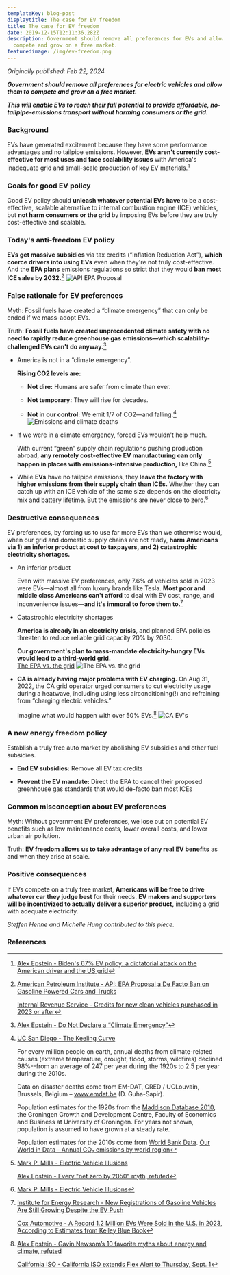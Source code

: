```yaml
---
templateKey: blog-post
displaytitle: The case for EV freedom
title: The case for EV freedom
date: 2019-12-15T12:11:36.282Z
description: Government should remove all preferences for EVs and allow them to
  compete and grow on a free market.
featuredimage: /img/ev-freedom.png
---
```

_Originally published: Feb 22, 2024_

***Government should remove all preferences for electric vehicles and allow them to compete and grow on a free market.***

***This will enable EVs to reach their full potential to provide affordable, no-tailpipe-emissions transport without harming consumers or the grid.***

### Background

EVs have generated excitement because they have some performance advantages and no tailpipe emissions. However, **EVs aren't currently cost-effective for most uses and face scalability issues** with America's inadequate grid and small-scale production of key EV materials.[^1]

### Goals for good EV policy

Good EV policy should **unleash whatever potential EVs have** to be a cost-effective, scalable alternative to internal combustion engine (ICE) vehicles, but **not harm consumers or the grid** by imposing EVs before they are truly cost-effective and scalable.

### Today's anti-freedom EV policy

**EVs get massive subsidies** via tax credits (“Inflation Reduction Act”), **which coerce drivers into using EVs** even when they're not truly cost-effective. And the **EPA plans** emissions regulations so strict that they would **ban most ICE sales by 2032.**[^2]
    ![ API EPA Proposal](/img/api-epa-proposal.jpg)

### False rationale for EV preferences

Myth: Fossil fuels have created a “climate emergency” that can only be ended if we mass-adopt EVs.

Truth: **Fossil fuels have created unprecedented climate safety with no need to rapidly reduce greenhouse gas emissions—which scalability-challenged EVs can't do anyway.**[^3]

- America is not in a “climate emergency”.

    **Rising CO2 levels are:**
    - **Not dire:** Humans are safer from climate than ever.

    - **Not temporary:** They will rise for decades.

    - **Not in our control:** We emit 1/7 of CO2—and falling.[^4]
    ![Emissions and climate deaths](/img/emissions-and-climate-deaths.jpg)

- If we were in a climate emergency, forced EVs wouldn't help much.

    With current “green” supply chain regulations pushing production abroad, **any remotely cost-effective EV manufacturing can only happen in places with emissions-intensive production,** like China.[^5]

- While **EVs** have no tailpipe emissions, they **leave the factory with higher emissions from their supply chain than ICEs.** Whether they can catch up with an ICE vehicle of the same size depends on the electricity mix and battery lifetime. But the emissions are never close to zero.[^6]

### Destructive consequences

EV preferences, by forcing us to use far more EVs than we otherwise would, when our grid and domestic supply chains are not ready, **harm Americans via 1) an inferior product at cost to taxpayers, and 2) catastrophic electricity shortages.**

- An inferior product

    Even with massive EV preferences, only 7.6% of vehicles sold in 2023 were EVs—almost all from luxury brands like Tesla. **Most poor and middle class Americans can't afford** to deal with EV cost, range, and inconvenience issues—**and it's immoral to force them to.**[^7]

- Catastrophic electricity shortages

    **America is already in an electricity crisis,** and planned EPA policies threaten to reduce reliable grid capacity 20% by 2030.

    **Our government's plan to mass-mandate electricity-hungry EVs would lead to a third-world grid.**\
    [The EPA vs. the grid](https://alexepstein.substack.com/p/the-epa-vs-the-grid)
    ![The EPA vs. the grid](/img/the-epa-vs-the-grid.jpg)

- **CA is already having major problems with EV charging.** On Aug 31, 2022, the CA grid operator urged consumers to cut electricity usage during a heatwave, including using less airconditioning(!) and refraining from “charging electric vehicles.”

    Imagine what would happen with over 50% EVs.[^8]
    ![CA EV's](/img/newsom-felx-alert.jpg)

### A new energy freedom policy

Establish a truly free auto market by abolishing EV subsidies and other fuel subsidies.

- **End EV subsidies:** Remove all EV tax credits

- **Prevent the EV mandate:** Direct the EPA to cancel their proposed greenhouse gas standards that would de-facto ban most ICEs

### Common misconception about EV preferences

Myth: Without government EV preferences, we lose out on potential EV benefits such as low maintenance costs, lower overall costs, and lower urban air pollution.

Truth: **EV freedom allows us to take advantage of any real EV benefits** as and when they arise at scale.

### Positive consequences

If EVs compete on a truly free market, **Americans will be free to drive whatever car they judge best** for their needs. **EV makers and supporters will be incentivized to actually deliver a superior product,** including a grid with adequate electricity.

_Steffen Henne and Michelle Hung contributed to this piece._




### References

[^1]: [Alex Epstein - Biden's 67% EV policy: a dictatorial attack on the American driver and the US grid](https://alexepstein.substack.com/p/bidens-67-ev-policy-a-dictatorial)

[^2]:
    [American Petroleum Institute - API: EPA Proposal a De Facto Ban on Gasoline Powered Cars and Trucks](https://www.api.org/news-policy-and-issues/news/2023/07/05/api-epa-proposal-a-de-facto-ban-on-gasoline-powered-cars-and-trucks)

    [Internal Revenue Service - Credits for new clean vehicles purchased in 2023 or after](https://www.irs.gov/credits-deductions/credits-for-new-clean-vehicles-purchased-in-2023-or-after)

[^3]: [Alex Epstein - Do Not Declare a “Climate Emergency”](https://alexepstein.substack.com/p/do-not-declare-a-climate-emergency)

[^4]:
    [UC San Diego - The Keeling Curve](https://keelingcurve.ucsd.edu/)

    For every million people on earth, annual deaths from climate-related causes (extreme temperature, drought, flood, storms, wildfires) declined 98%--from an average of 247 per year during the 1920s to 2.5 per year during the 2010s.

    Data on disaster deaths come from EM-DAT, CRED / UCLouvain, Brussels, Belgium – www.emdat.be (D. Guha-Sapir).

    Population estimates for the 1920s from the [Maddison Database 2010](https://www.rug.nl/ggdc/historicaldevelopment/maddison/releases/maddison-database-2010), the Groningen Growth and Development Centre, Faculty of Economics and Business at University of Groningen. For years not shown, population is assumed to have grown at a steady rate.

    Population estimates for the 2010s come from [World Bank Data](https://data.worldbank.org/indicator/SP.POP.TOTL). 
    [Our World in Data - Annual CO₂ emissions by world region](https://ourworldindata.org/grapher/annual-co-emissions-by-region)

[^5]:
    [Mark P. Mills - Electric Vehicle Illusions](https://www.city-journal.org/article/electric-vehicles-and-carbon-emissions)

    [Alex Epstein - Every "net zero by 2050" myth, refuted](https://energytalkingpoints.com/every-net-zero-by-2050-myth-refuted/)

[^6]: [Mark P. Mills - Electric Vehicle Illusions](https://www.city-journal.org/article/electric-vehicles-and-carbon-emissions)

[^7]:
    [Institute for Energy Research - New Registrations of Gasoline Vehicles Are Still Growing Despite the EV Push](https://www.instituteforenergyresearch.org/fossil-fuels/gas-and-oil/new-registrations-of-gasoline-vehicles-are-still-growing-despite-the-ev-push/)

    [Cox Automotive - A Record 1.2 Million EVs Were Sold in the U.S. in 2023, According to Estimates from Kelley Blue Book](https://www.coxautoinc.com/market-insights/q4-2023-ev-sales/)

[^8]:
    [Alex Epstein - Gavin Newsom’s 10 favorite myths about energy and climate, refuted](https://alexepstein.substack.com/p/gavin-newsoms-10-favorite-myths-about)

    [California ISO - California ISO extends Flex Alert to Thursday, Sept. 1](https://www.flexalert.org/news/119-california-iso-extends-flex-alert-to-thursday-sept-1)
